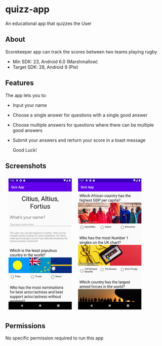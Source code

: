 # quizz-app
An educational app that quizzes the User 

## About
Scorekeeper app can track the scores between two teams playing rugby
- Min SDK: 23, Android 6.0 (Marshmallow)
- Target SDK: 28, Android 9 (Pie)

## Features
The app lets you to:
- Input your name
- Choose a single answer for questions with a single good answer
- Choose multiple answers for questions where there can be multiple good answers
- Submit your answers and rerturn your score in a toast message

    Good Luck!

## Screenshots
[<img src="https://github.com/GaborJenei/quizz-app/blob/main/screenshot_1.png" align="left"
width="200" hspace="10" vspace="10">](https://github.com/GaborJenei/quizz-app/blob/main/screenshot_1.png)
[<img src="https://github.com/GaborJenei/quizz-app/blob/main/screenshot_2.png" align="center"
width="200" hspace="10" vspace="10">](https://github.com/GaborJenei/quizz-app/blob/main/screenshot_2.png)


## Permissions
No specific permission required to run this app
